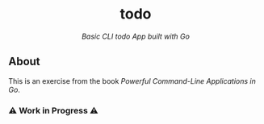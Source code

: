 <h1 align="center">todo</h1>

*<p align="center">Basic CLI todo App built with Go</p>*

## About

This is an exercise from the book _Powerful Command-Line Applications in Go_.

### ⚠️  Work in Progress  ⚠️
